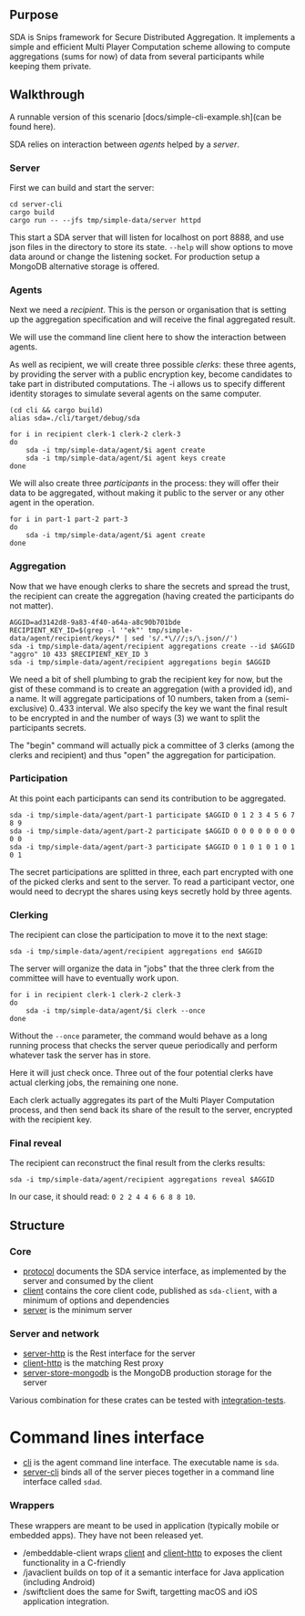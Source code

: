 ## Purpose

SDA is Snips framework for Secure Distributed Aggregation. It implements a
simple and efficient Multi Player Computation scheme allowing to compute
aggregations (sums for now) of data from several participants while keeping
them private.

## Walkthrough

A runnable version of this scenario [docs/simple-cli-example.sh](can be found
here).

SDA relies on interaction between _agents_ helped by a _server_.

### Server

First we can build and start the server:

```
cd server-cli
cargo build
cargo run -- --jfs tmp/simple-data/server httpd
```

This start a SDA server that will listen for localhost on port 8888, and use
json files in the directory to store its state. `--help` will show options
to move data around or change the listening socket. For production setup
a MongoDB alternative storage is offered.

### Agents

Next we need a _recipient_. This is the person or organisation that is setting
up the aggregation specification and will receive the final aggregated result.

We will use the command line client here to show the interaction between
agents.

As well as recipient, we will create three possible _clerks_: these three
agents, by providing the server with a public encryption key, become
candidates to take part in distributed computations. The -i allows us to
specify different identity storages to simulate several agents on the same
computer.

```
(cd cli && cargo build)
alias sda=./cli/target/debug/sda

for i in recipient clerk-1 clerk-2 clerk-3
do
    sda -i tmp/simple-data/agent/$i agent create
    sda -i tmp/simple-data/agent/$i agent keys create
done
```

We will also create three _participants_ in the process: they will offer their
data to be aggregated, without making it public to the server or any other
agent in the operation.

```
for i in part-1 part-2 part-3
do
    sda -i tmp/simple-data/agent/$i agent create
done
```

### Aggregation

Now that we have enough clerks to share the secrets and spread the trust, the
recipient can create the aggregation (having created the participants do not
matter).

```
AGGID=ad3142d8-9a83-4f40-a64a-a8c90b701bde
RECIPIENT_KEY_ID=$(grep -l '"ek"' tmp/simple-data/agent/recipient/keys/* | sed 's/.*\///;s/\.json//')
sda -i tmp/simple-data/agent/recipient aggregations create --id $AGGID "aggro" 10 433 $RECIPIENT_KEY_ID 3
sda -i tmp/simple-data/agent/recipient aggregations begin $AGGID
```

We need a bit of shell plumbing to grab the recipient key for now, but the
gist of these command is to create an aggregation (with a provided id), and a
name. It will aggregate participations of 10 numbers, taken from a 
(semi-exclusive) 0..433 interval. We also specify the key we want the final 
result to be encrypted in and the number of ways (3) we want to split the
participants secrets.

The "begin" command will actually pick a committee of 3 clerks (among the
clerks and recipient) and thus "open" the aggregation for participation.

### Participation

At this point each participants can send its contribution to be aggregated.

```
sda -i tmp/simple-data/agent/part-1 participate $AGGID 0 1 2 3 4 5 6 7 8 9
sda -i tmp/simple-data/agent/part-2 participate $AGGID 0 0 0 0 0 0 0 0 0 0
sda -i tmp/simple-data/agent/part-3 participate $AGGID 0 1 0 1 0 1 0 1 0 1
```

The secret participations are splitted in three, each part encrypted with
one of the picked clerks and sent to the server. To read a participant vector,
one would need to decrypt the shares using keys secretly hold by three agents.

### Clerking

The recipient can close the participation to move it to the next stage:

```
sda -i tmp/simple-data/agent/recipient aggregations end $AGGID
```

The server will organize the data in "jobs" that the three clerk from the
committee will have to eventually work upon.

```
for i in recipient clerk-1 clerk-2 clerk-3
do
    sda -i tmp/simple-data/agent/$i clerk --once
done
```

Without the `--once` parameter, the command would behave as a long running
process that checks the server queue periodically and perform whatever
task the server has in store.

Here it will just check once. Three out of the four potential clerks have
actual clerking jobs, the remaining one none.

Each clerk actually aggregates its part of the Multi Player Computation
process, and then send back its share of the result to the server,
encrypted with the recipient key.

### Final reveal

The recipient can reconstruct the final result from the clerks results:

```
sda -i tmp/simple-data/agent/recipient aggregations reveal $AGGID
```

In our case, it should read: `0 2 2 4 4 6 6 8 8 10`.

## Structure

### Core
- [protocol](/protocol) documents the SDA service interface, as implemented by the server and consumed by the client
- [client](/client) contains the core client code, published as `sda-client`, with a minimum of options and dependencies
- [server](/server) is the minimum server

### Server and network

- [server-http](/server-http) is the Rest interface for the server
- [client-http](/client-http) is the matching Rest proxy
- [server-store-mongodb](/server-store-server) is the MongoDB production storage for the server

Various combination for these crates can be tested with [integration-tests](/integration-tests).

# Command lines interface

- [cli](/cli) is the agent command line interface. The executable name is `sda`.
- [server-cli](/server-cli) binds all of the server pieces together in a command line interface called `sdad`.

### Wrappers

These wrappers are meant to be used in application (typically mobile or
embedded apps). They have not been released yet.

- /embeddable-client wraps [client](/client) and [client-http](/client-http) to exposes the client functionality in a C-friendly
- /javaclient builds on top of it a semantic interface for Java application (including Android)
- /swiftclient does the same for Swift, targetting macOS and iOS application integration.
